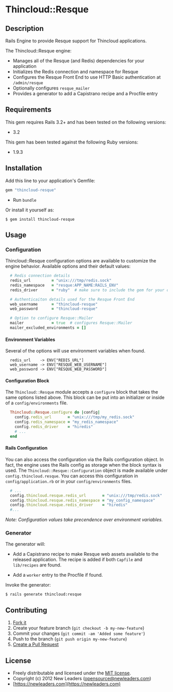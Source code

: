 # Thincloud::Resque

## Description

Rails Engine to provide Resque support for Thincloud applications.

The Thincloud::Resque engine:

* Manages all of the Resque (and Redis) dependencies for your application
* Initializes the Redis connection and namespace for Resque
* Configures the Resque Front End to use HTTP Basic authentication at `/admin/resque`
* Optionally configures `resque_mailer`
* Provides a generator to add a Capistrano recipe and a Procfile entry

## Requirements

This gem requires Rails 3.2+ and has been tested on the following versions:

* 3.2

This gem has been tested against the following Ruby versions:

* 1.9.3


## Installation

Add this line to your application's Gemfile:

``` ruby
gem "thincloud-resque"
```

* Run `bundle`

Or install it yourself as:

```
$ gem install thincloud-resque
```

## Usage

### Configuration

Thincloud::Resque configuration options are available to customize the engine behavior. Available options and their default values:

```ruby
  # Redis connection details
  redis_url         = "unix:///tmp/redis.sock"
  redis_namespace   = "resque:APP_NAME:RAILS_ENV"
  redis_driver      = "ruby"  # make sure to include the gem for your driver

  # Authenticaiton details used for the Resque Front End
  web_username      = "thincloud-resque"
  web_password      = "thincloud-resque"

  # Option to configure Resque::Mailer
  mailer            = true  # configures Resque::Mailer
  mailer_excluded_environments = []
```
#### Environment Variables

Several of the options will use environment variables when found.

```
  redis_url    -> ENV["REDIS_URL"]
  web_username -> ENV["RESQUE_WEB_USERNAME"]
  web_password -> ENV["RESQUE_WEB_PASSWORD"]
```

#### Configuration Block

The `Thincloud::Resque` module accepts a `configure` block that takes the same options listed above. This block can be put into an initializer or inside of a `config/environments` file.

```ruby
  Thincloud::Resque.configure do |config|
    config.redis_url       = "unix:///tmp/my_redis.sock"
    config.redis_namespace = "my_redis_namespace"
    config.redis_driver    = "hiredis"
    # ...
  end
```

#### Rails Configuration

You can also access the configuration via the Rails configuration object. In fact, the engine uses the Rails config as storage when the block syntax is used. The `Thincloud::Resque::Configuration` object is made available under `config.thincloud.resque`. You can access this configuration in `config/application.rb` or in your `config/environments` files.

```ruby
  # ...
  config.thincloud.resque.redis_url       = "unix:///tmp/redis.sock"
  config.thincloud.resque.redis_namespace = "my_config_namespace"
  config.thincloud.resque.redis_driver    = "hiredis"
  #...
```

_Note: Configuration values take precendence over environment variables._

### Generator

The generator will:

* Add a Capistrano recipe to make Resque web assets available to the released application. The recipe is added if both `Capfile` and `lib/recipes` are found.

* Add a `worker` entry to the Procfile if found.


Invoke the generator:

```
$ rails generate thincloud:resque
```

## Contributing

1. [Fork it](https://github.com/newleaders/thincloud-resque/fork_select)
2. Create your feature branch (`git checkout -b my-new-feature`)
3. Commit your changes (`git commit -am 'Added some feature'`)
4. Push to the branch (`git push origin my-new-feature`)
5. [Create a Pull Request](https://github.com/newleaders/thincloud-resque/pull/new)


## License

* Freely distributable and licensed under the [MIT license](http://newleaders.mit-license.org/2012/license.html).
* Copyright (c) 2012 New Leaders ([opensource@newleaders.com](opensource@newleaders.com))
* [https://newleaders.com](https://newleaders.com)

